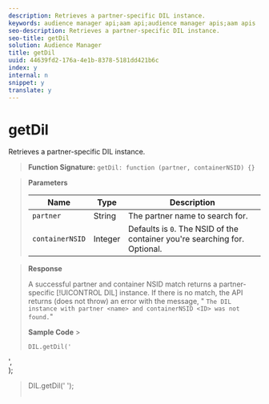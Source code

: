 ```yaml
---
description: Retrieves a partner-specific DIL instance.
keywords: audience manager api;aam api;audience manager apis;aam apis
seo-description: Retrieves a partner-specific DIL instance.
seo-title: getDil
solution: Audience Manager
title: getDil
uuid: 44639fd2-176a-4e1b-8378-5181dd421b6c
index: y
internal: n
snippet: y
translate: y
---
```


# getDil

Retrieves a partner-specific DIL instance.


>
>
>**Function Signature:** `getDil: function (partner, containerNSID) {}` 
>
>

><!-- r_dil_get_dil.xml -->
>**Parameters** 
>
>
>|  Name  | Type  | Description  |
>|---|---|---|
>|  `partner`  | String  | The partner name to search for.  |
>|  `containerNSID`  | Integer  | Defaults is `0`. The NSID of the container you're searching for. Optional.  |

>
>
>**Response** 
>
>
>A successful partner and container NSID match returns a partner-specific [!UICONTROL DIL] instance. If there is no match, the API returns (does not throw) an error with the message, " `The DIL instance with partner <name> and containerNSID <ID> was not found.`" 
>
>
>**Sample Code** >
>```java>
>DIL.getDil(' 
<i><partner></i>',  
<i><containerNSID></i>); 
>DIL.getDil(' 
<i><partner></i>');
>```

